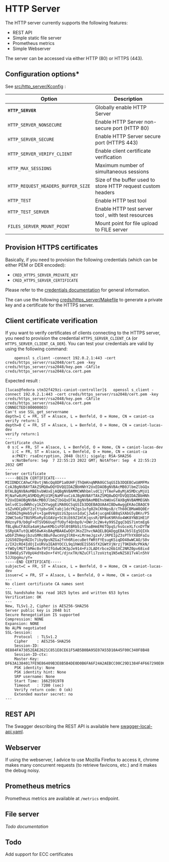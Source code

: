 # HTTP Server

The HTTP server currently supports the following features:
- REST API
- Simple static file server
- Prometheus metrics
- Simple Webserver

The server can be accessed via either HTTP (80) or HTTPS (443).

## Configuration options*

See [src/http_server/Kconfig](../src/http_server/Kconfig) :

| Option                             | Description                                                  |
| ---------------------------------- | ------------------------------------------------------------ |
| **`HTTP_SERVER`**                  | Globally enable HTTP Server                                  |
| `HTTP_SERVER_NONSECURE`            | Enable HTTP Server non-secure port (HTTP 80)                 |
| `HTTP_SERVER_SECURE`               | Enable HTTP Server secure port (HTTPS 443)                   |
| `HTTP_SERVER_VERIFY_CLIENT`        | Enable client certificate verification                       |
| `HTTP_MAX_SESSIONS`             | Maximum number of simultaneous sessions                   |
| `HTTP_REQUEST_HEADERS_BUFFER_SIZE` | Size of the buffer used to store HTTP request custom headers |
| `HTTP_TEST`                        | Enable HTTP test tool                                        |
| `HTTP_TEST_SERVER`                 | Enable HTTP test server tool , with test resources           |
| `FILES_SERVER_MOUNT_POINT`          | Mount point for file upload to FILE server                   |

## Provision HTTPS certificates

Basically, if you need to provision the following credentials (which can be either PEM or DER encoded):
- `CRED_HTTPS_SERVER_PRIVATE_KEY`
- `CRED_HTTPS_SERVER_CERTIFICATE`

Please refer to the [credentials documentation](credentials.md) for general information.

The can use the following [creds/https_server/Makefile](../creds/https_server/Makefile) to
generate a private key and a certificate for the HTTPS server.

## Client certificate verification

If you want to verify certificates of clients connecting to the HTTPS server, 
you need to provision the credential `HTTPS_SERVER_CLIENT_CA` (or `HTTPS_SERVER_CLIENT_CA_DER`).
You can test your credentials are valid by using the following command:
    
        openssl s_client -connect 192.0.2.1:443 -cert creds/https_server/rsa2048/cert.pem -key creds/https_server/rsa2048/key.pem -CAfile creds/https_server/rsa2048/ca.cert.pem

Expected result :
```
[lucas@fedora stm32f429zi-caniot-controller]$   openssl s_client -connect 192.0.2.1:443 -cert creds/https_server/rsa2048/cert.pem -key creds/https_server/rsa2048/key.pem -CAfile creds/https_server/rsa2048/ca.cert.pem
CONNECTED(00000003)
Can't use SSL_get_servername
depth=1 C = FR, ST = Alsace, L = Benfeld, O = Home, CN = caniot-ca
verify return:1
depth=0 C = FR, ST = Alsace, L = Benfeld, O = Home, CN = caniot-lucas-dev
verify return:1
---
Certificate chain
 0 s:C = FR, ST = Alsace, L = Benfeld, O = Home, CN = caniot-lucas-dev
   i:C = FR, ST = Alsace, L = Benfeld, O = Home, CN = caniot-ca
   a:PKEY: rsaEncryption, 2048 (bit); sigalg: RSA-SHA256
   v:NotBefore: Sep  7 22:55:23 2022 GMT; NotAfter: Sep  4 22:55:23 2032 GMT
---
Server certificate
-----BEGIN CERTIFICATE-----
MIIDNDCCAhwCFBvtjN6cQq8DP1a0UHFjThQmKnqNMA0GCSqGSIb3DQEBCwUAMFMx
CzAJBgNVBAYTAkZSMQ8wDQYDVQQIDAZBbHNhY2UxEDAOBgNVBAcMB0JlbmZlbGQx
DTALBgNVBAoMBEhvbWUxEjAQBgNVBAMMCWNhbmlvdC1jYTAeFw0yMjA5MDcyMjU1
MjNaFw0zMjA5MDQyMjU1MjNaMFoxCzAJBgNVBAYTAkZSMQ8wDQYDVQQIDAZBbHNh
Y2UxEDAOBgNVBAcMB0JlbmZlbGQxDTALBgNVBAoMBEhvbWUxGTAXBgNVBAMMEGNh
bmlvdC1sdWNhcy1kZXYwggEiMA0GCSqGSIb3DQEBAQUAA4IBDwAwggEKAoIBAQC9
sSZvHOCpDUf2zCttpbvSHCtabj1dcYK2gs1ufg02kCKhNpsB/cTh60CBMaW8Q0Er
Ta6D62hgHeb5yFs+Ige0V4gUzzG3pssn1daCjJwE4jucgmEGB8qSXAbG5yBKn/P5
2DWC5o6zTBU5MSoRy81OAVg+5C0iE69Z1HlKjqssR/BP8oK9RhXo4WK8YNB1HE1F
RHznyF9/b0gF+dTSVD6UuqYfUOyf4Qnbp9/+DWrJc2Wv4y99SZgqCbQS7imtmEg6
fBLqNuCFAUXa4aHjAwnKMb1sFDl0tBRb5itSnaBHmER6TOpqS/hsGceXLfcnDYTW
5SRpUATutQLWD58wK4sBAgMBAAEwDQYJKoZIhvcNAQELBQADggEBAJb5lEg5QIXk
wDbFZhHepjbzuSMRc8BuFdwcmVg3lR8+xLMrmeJgzxF/JRPEIpZ3sPThYX8OFaIu
J2G50ZOqnNIDc7iby0psNZGa2fnh6RiecuBetfWRtFYEsugKSiqDO48wWCAO/S0v
z/IX2cRO4IdOjIxURVaIEA0YOCCL9q1hWdEIS56SfX2GWtVjNrzjT9KDkRcPKkN/
+YWOylMGTlbMmc0xf9fIfGdw0JK3pJe914+FzJLADtrbce26b1XC2NRZ0pv68ixd
5l8W6EySTV0pU4dY8xDn+f4YC/djnxTH/NZuCFli7zoVztq1N5eNZS81TvAln5hV
5JJUpgmu/yY=
-----END CERTIFICATE-----
subject=C = FR, ST = Alsace, L = Benfeld, O = Home, CN = caniot-lucas-dev
issuer=C = FR, ST = Alsace, L = Benfeld, O = Home, CN = caniot-ca
---
No client certificate CA names sent
---
SSL handshake has read 1025 bytes and written 653 bytes
Verification: OK
---
New, TLSv1.2, Cipher is AES256-SHA256
Server public key is 2048 bit
Secure Renegotiation IS supported
Compression: NONE
Expansion: NONE
No ALPN negotiated
SSL-Session:
    Protocol  : TLSv1.2
    Cipher    : AES256-SHA256
    Session-ID: 0E884FA73852EAE2621C851E8CE61F5AB5B0BA95E07A55D10A45F00C340F8B48
    Session-ID-ctx: 
    Master-Key: DF63A1384017FE9E86409B3E8B5B4DE0D0B6FA6F24A2AEBCC00C29D1384F4F667290E0CB50A756BBA42E1CDD4F42754A
    PSK identity: None
    PSK identity hint: None
    SRP username: None
    Start Time: 1662591978
    Timeout   : 7200 (sec)
    Verify return code: 0 (ok)
    Extended master secret: no
---
```

## REST API

The Swagger describing the REST API is available here [swagger-local-api.yaml](./swagger-local-api.yaml).

## Webserver

If using the webserver, I advice to use Mozilla Firefox to access it, chrome 
makes many concurrent requests (to retrieve favicons, etc.) and it makes
the debug noisy.

## Prometheus metrics

Prometheus metrics are available at `/metrics` endpoint.

## File server

*Todo documentation*

## Todo

Add support for ECC certificates